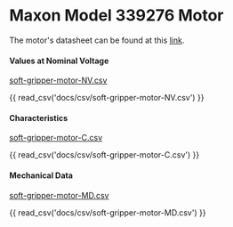 # Maxon Model 339276 Motor
The motor's datasheet can be found at this [link](https://www.maxongroup.es/maxon/view/product/motor/ecmotor/ecflat/ecflat45/339276).

#### Values at Nominal Voltage

[soft-gripper-motor-NV.csv](csv/soft-gripper-motor-NV.csv)

{{ read_csv('docs/csv/soft-gripper-motor-NV.csv') }}

#### Characteristics

[soft-gripper-motor-C.csv](csv/soft-gripper-motor-C.csv)

{{ read_csv('docs/csv/soft-gripper-motor-C.csv') }}

#### Mechanical Data

[soft-gripper-motor-MD.csv](csv/soft-gripper-motor-MD.csv)

{{ read_csv('docs/csv/soft-gripper-motor-MD.csv') }}
